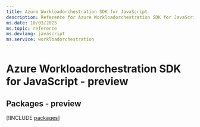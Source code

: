 ```yaml
---
title: Azure Workloadorchestration SDK for JavaScript
description: Reference for Azure Workloadorchestration SDK for JavaScript
ms.date: 10/03/2025
ms.topic: reference
ms.devlang: javascript
ms.service: workloadorchestration
---
```

# Azure Workloadorchestration SDK for JavaScript - preview
## Packages - preview
[!INCLUDE [packages](workloadorchestration-index.md)]